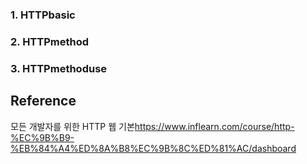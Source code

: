 ### 1. HTTPbasic
### 2. HTTPmethod
### 3. HTTPmethoduse


## Reference
모든 개발자를 위한 HTTP 웹 기본<https://www.inflearn.com/course/http-%EC%9B%B9-%EB%84%A4%ED%8A%B8%EC%9B%8C%ED%81%AC/dashboard>
